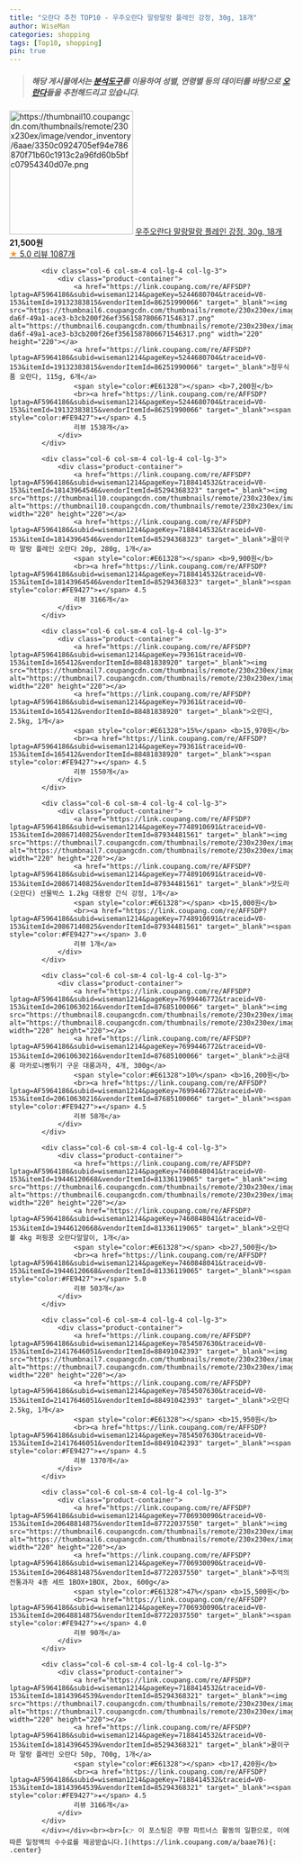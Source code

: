 ```yaml
---
title: "오란다 추천 TOP10 - 우주오란다 말랑말랑 플레인 강정, 30g, 18개"
author: WiseMan
categories: shopping
tags: [Top10, shopping]
pin: true
---
```


> ##### 해당 게시물에서는 [**분석도구**](https://itemscout.io/)를 이용하여 **성별**, **연령별** 등의 데이터를 바탕으로 [**오란다**](https://link.coupang.com/a/baae76)들을 추천해드리고 있습니다.
<div class="container"><div class="row">
            <div class="col-6 col-sm-4 col-lg-4 col-lg-3">
                <div class="product-container">
                    <a href="https://link.coupang.com/re/AFFSDP?lptag=AF5964186&subid=wiseman1214&pageKey=7787063899&traceid=V0-153&itemId=21384113802&vendorItemId=88448340218" target="_blank"><img src="https://thumbnail10.coupangcdn.com/thumbnails/remote/230x230ex/image/vendor_inventory/6aae/3350c0924705ef94e786870f71b60c1913c2a96fd60b5bfc07954340d07e.png" alt="https://thumbnail10.coupangcdn.com/thumbnails/remote/230x230ex/image/vendor_inventory/6aae/3350c0924705ef94e786870f71b60c1913c2a96fd60b5bfc07954340d07e.png" width="220" height="220"></a>
                    <a href="https://link.coupang.com/re/AFFSDP?lptag=AF5964186&subid=wiseman1214&pageKey=7787063899&traceid=V0-153&itemId=21384113802&vendorItemId=88448340218" target="_blank">우주오란다 말랑말랑 플레인 강정, 30g, 18개</a>
                    <span style="color:#E61328"></span> <b>21,500원</b>
                    <br><a href="https://link.coupang.com/re/AFFSDP?lptag=AF5964186&subid=wiseman1214&pageKey=7787063899&traceid=V0-153&itemId=21384113802&vendorItemId=88448340218" target="_blank"><span style="color:#FE9427">★</span> 5.0
                    리뷰 1087개</a>
                </div>
            </div>
            
            <div class="col-6 col-sm-4 col-lg-4 col-lg-3">
                <div class="product-container">
                    <a href="https://link.coupang.com/re/AFFSDP?lptag=AF5964186&subid=wiseman1214&pageKey=5244680704&traceid=V0-153&itemId=19132383815&vendorItemId=86251990066" target="_blank"><img src="https://thumbnail6.coupangcdn.com/thumbnails/remote/230x230ex/image/retail/images/4a6358dc-da6f-49a1-ace3-b3cb200f26ef3561587806671546317.png" alt="https://thumbnail6.coupangcdn.com/thumbnails/remote/230x230ex/image/retail/images/4a6358dc-da6f-49a1-ace3-b3cb200f26ef3561587806671546317.png" width="220" height="220"></a>
                    <a href="https://link.coupang.com/re/AFFSDP?lptag=AF5964186&subid=wiseman1214&pageKey=5244680704&traceid=V0-153&itemId=19132383815&vendorItemId=86251990066" target="_blank">청우식품 오란다, 115g, 6개</a>
                    <span style="color:#E61328"></span> <b>7,200원</b>
                    <br><a href="https://link.coupang.com/re/AFFSDP?lptag=AF5964186&subid=wiseman1214&pageKey=5244680704&traceid=V0-153&itemId=19132383815&vendorItemId=86251990066" target="_blank"><span style="color:#FE9427">★</span> 4.5
                    리뷰 1538개</a>
                </div>
            </div>
            
            <div class="col-6 col-sm-4 col-lg-4 col-lg-3">
                <div class="product-container">
                    <a href="https://link.coupang.com/re/AFFSDP?lptag=AF5964186&subid=wiseman1214&pageKey=7188414532&traceid=V0-153&itemId=18143964546&vendorItemId=85294368323" target="_blank"><img src="https://thumbnail10.coupangcdn.com/thumbnails/remote/230x230ex/image/rs_quotation_api/uzo4mipu/515f4471f03044f89b5a7e4ea7ceaedd.jpg" alt="https://thumbnail10.coupangcdn.com/thumbnails/remote/230x230ex/image/rs_quotation_api/uzo4mipu/515f4471f03044f89b5a7e4ea7ceaedd.jpg" width="220" height="220"></a>
                    <a href="https://link.coupang.com/re/AFFSDP?lptag=AF5964186&subid=wiseman1214&pageKey=7188414532&traceid=V0-153&itemId=18143964546&vendorItemId=85294368323" target="_blank">꿀이구마 말랑 플레인 오란다 20p, 280g, 1개</a>
                    <span style="color:#E61328"></span> <b>9,900원</b>
                    <br><a href="https://link.coupang.com/re/AFFSDP?lptag=AF5964186&subid=wiseman1214&pageKey=7188414532&traceid=V0-153&itemId=18143964546&vendorItemId=85294368323" target="_blank"><span style="color:#FE9427">★</span> 4.5
                    리뷰 3166개</a>
                </div>
            </div>
            
            <div class="col-6 col-sm-4 col-lg-4 col-lg-3">
                <div class="product-container">
                    <a href="https://link.coupang.com/re/AFFSDP?lptag=AF5964186&subid=wiseman1214&pageKey=79361&traceid=V0-153&itemId=165412&vendorItemId=88481838920" target="_blank"><img src="https://thumbnail7.coupangcdn.com/thumbnails/remote/230x230ex/image/vendor_inventory/5f39/6e36d5f2e93b6ea6debb3bd8d3b2a833203033318fb376895135c15cf884.png" alt="https://thumbnail7.coupangcdn.com/thumbnails/remote/230x230ex/image/vendor_inventory/5f39/6e36d5f2e93b6ea6debb3bd8d3b2a833203033318fb376895135c15cf884.png" width="220" height="220"></a>
                    <a href="https://link.coupang.com/re/AFFSDP?lptag=AF5964186&subid=wiseman1214&pageKey=79361&traceid=V0-153&itemId=165412&vendorItemId=88481838920" target="_blank">오란다, 2.5kg, 1개</a>
                    <span style="color:#E61328">15%</span> <b>15,970원</b>
                    <br><a href="https://link.coupang.com/re/AFFSDP?lptag=AF5964186&subid=wiseman1214&pageKey=79361&traceid=V0-153&itemId=165412&vendorItemId=88481838920" target="_blank"><span style="color:#FE9427">★</span> 4.5
                    리뷰 1550개</a>
                </div>
            </div>
            
            <div class="col-6 col-sm-4 col-lg-4 col-lg-3">
                <div class="product-container">
                    <a href="https://link.coupang.com/re/AFFSDP?lptag=AF5964186&subid=wiseman1214&pageKey=7748910691&traceid=V0-153&itemId=20867140825&vendorItemId=87934481561" target="_blank"><img src="https://thumbnail7.coupangcdn.com/thumbnails/remote/230x230ex/image/vendor_inventory/e2cc/99a5ff39593c252fed656af3ec7ee9df6169c95086790d507eb0bc8ba634.jpeg" alt="https://thumbnail7.coupangcdn.com/thumbnails/remote/230x230ex/image/vendor_inventory/e2cc/99a5ff39593c252fed656af3ec7ee9df6169c95086790d507eb0bc8ba634.jpeg" width="220" height="220"></a>
                    <a href="https://link.coupang.com/re/AFFSDP?lptag=AF5964186&subid=wiseman1214&pageKey=7748910691&traceid=V0-153&itemId=20867140825&vendorItemId=87934481561" target="_blank">맛도라(오란다) 선물박스 1.2kg 대용량 간식 강정, 1개</a>
                    <span style="color:#E61328"></span> <b>15,000원</b>
                    <br><a href="https://link.coupang.com/re/AFFSDP?lptag=AF5964186&subid=wiseman1214&pageKey=7748910691&traceid=V0-153&itemId=20867140825&vendorItemId=87934481561" target="_blank"><span style="color:#FE9427">★</span> 3.0
                    리뷰 1개</a>
                </div>
            </div>
            
            <div class="col-6 col-sm-4 col-lg-4 col-lg-3">
                <div class="product-container">
                    <a href="https://link.coupang.com/re/AFFSDP?lptag=AF5964186&subid=wiseman1214&pageKey=7699446772&traceid=V0-153&itemId=20610630216&vendorItemId=87685100066" target="_blank"><img src="https://thumbnail8.coupangcdn.com/thumbnails/remote/230x230ex/image/vendor_inventory/8e2f/a6a21ff879b28661b3b04a70b81fe3779c572515d08391d5f2d17f01cc57.jpg" alt="https://thumbnail8.coupangcdn.com/thumbnails/remote/230x230ex/image/vendor_inventory/8e2f/a6a21ff879b28661b3b04a70b81fe3779c572515d08391d5f2d17f01cc57.jpg" width="220" height="220"></a>
                    <a href="https://link.coupang.com/re/AFFSDP?lptag=AF5964186&subid=wiseman1214&pageKey=7699446772&traceid=V0-153&itemId=20610630216&vendorItemId=87685100066" target="_blank">소금대롱 마카로니뻥튀기 구운 대롱과자, 4개, 300g</a>
                    <span style="color:#E61328">10%</span> <b>16,200원</b>
                    <br><a href="https://link.coupang.com/re/AFFSDP?lptag=AF5964186&subid=wiseman1214&pageKey=7699446772&traceid=V0-153&itemId=20610630216&vendorItemId=87685100066" target="_blank"><span style="color:#FE9427">★</span> 4.5
                    리뷰 58개</a>
                </div>
            </div>
            
            <div class="col-6 col-sm-4 col-lg-4 col-lg-3">
                <div class="product-container">
                    <a href="https://link.coupang.com/re/AFFSDP?lptag=AF5964186&subid=wiseman1214&pageKey=7460848041&traceid=V0-153&itemId=19446120668&vendorItemId=81336119065" target="_blank"><img src="https://thumbnail6.coupangcdn.com/thumbnails/remote/230x230ex/image/vendor_inventory/0aa9/b87702bc7248e9c3a63ef39f7251c3ba39062b0cfc64829a50c5748c6e6b.jpg" alt="https://thumbnail6.coupangcdn.com/thumbnails/remote/230x230ex/image/vendor_inventory/0aa9/b87702bc7248e9c3a63ef39f7251c3ba39062b0cfc64829a50c5748c6e6b.jpg" width="220" height="220"></a>
                    <a href="https://link.coupang.com/re/AFFSDP?lptag=AF5964186&subid=wiseman1214&pageKey=7460848041&traceid=V0-153&itemId=19446120668&vendorItemId=81336119065" target="_blank">오란다볼 4kg 퍼핑콩 오란다알알이, 1개</a>
                    <span style="color:#E61328"></span> <b>27,500원</b>
                    <br><a href="https://link.coupang.com/re/AFFSDP?lptag=AF5964186&subid=wiseman1214&pageKey=7460848041&traceid=V0-153&itemId=19446120668&vendorItemId=81336119065" target="_blank"><span style="color:#FE9427">★</span> 5.0
                    리뷰 503개</a>
                </div>
            </div>
            
            <div class="col-6 col-sm-4 col-lg-4 col-lg-3">
                <div class="product-container">
                    <a href="https://link.coupang.com/re/AFFSDP?lptag=AF5964186&subid=wiseman1214&pageKey=7854507630&traceid=V0-153&itemId=21417646051&vendorItemId=88491042393" target="_blank"><img src="https://thumbnail7.coupangcdn.com/thumbnails/remote/230x230ex/image/vendor_inventory/9dac/f5c92498575b0eaabacb943de92d162a6162ba48d66c7ca622d1f5c933b7.jpg" alt="https://thumbnail7.coupangcdn.com/thumbnails/remote/230x230ex/image/vendor_inventory/9dac/f5c92498575b0eaabacb943de92d162a6162ba48d66c7ca622d1f5c933b7.jpg" width="220" height="220"></a>
                    <a href="https://link.coupang.com/re/AFFSDP?lptag=AF5964186&subid=wiseman1214&pageKey=7854507630&traceid=V0-153&itemId=21417646051&vendorItemId=88491042393" target="_blank">오란다 2.5kg, 1개</a>
                    <span style="color:#E61328"></span> <b>15,950원</b>
                    <br><a href="https://link.coupang.com/re/AFFSDP?lptag=AF5964186&subid=wiseman1214&pageKey=7854507630&traceid=V0-153&itemId=21417646051&vendorItemId=88491042393" target="_blank"><span style="color:#FE9427">★</span> 4.5
                    리뷰 1370개</a>
                </div>
            </div>
            
            <div class="col-6 col-sm-4 col-lg-4 col-lg-3">
                <div class="product-container">
                    <a href="https://link.coupang.com/re/AFFSDP?lptag=AF5964186&subid=wiseman1214&pageKey=7706930090&traceid=V0-153&itemId=20648814875&vendorItemId=87722037550" target="_blank"><img src="https://thumbnail6.coupangcdn.com/thumbnails/remote/230x230ex/image/vendor_inventory/9536/a2ab4cb811390c27f2dc700acee0eaaa308a25920aa1f346a84dea29b863.jpg" alt="https://thumbnail6.coupangcdn.com/thumbnails/remote/230x230ex/image/vendor_inventory/9536/a2ab4cb811390c27f2dc700acee0eaaa308a25920aa1f346a84dea29b863.jpg" width="220" height="220"></a>
                    <a href="https://link.coupang.com/re/AFFSDP?lptag=AF5964186&subid=wiseman1214&pageKey=7706930090&traceid=V0-153&itemId=20648814875&vendorItemId=87722037550" target="_blank">추억의 전통과자 4종 세트 1BOX+1BOX, 2box, 600g</a>
                    <span style="color:#E61328">47%</span> <b>15,500원</b>
                    <br><a href="https://link.coupang.com/re/AFFSDP?lptag=AF5964186&subid=wiseman1214&pageKey=7706930090&traceid=V0-153&itemId=20648814875&vendorItemId=87722037550" target="_blank"><span style="color:#FE9427">★</span> 4.0
                    리뷰 90개</a>
                </div>
            </div>
            
            <div class="col-6 col-sm-4 col-lg-4 col-lg-3">
                <div class="product-container">
                    <a href="https://link.coupang.com/re/AFFSDP?lptag=AF5964186&subid=wiseman1214&pageKey=7188414532&traceid=V0-153&itemId=18143964539&vendorItemId=85294368321" target="_blank"><img src="https://thumbnail7.coupangcdn.com/thumbnails/remote/230x230ex/image/rs_quotation_api/osy7b2jr/281dbab2b2404156b1ca49850b79133b.jpg" alt="https://thumbnail7.coupangcdn.com/thumbnails/remote/230x230ex/image/rs_quotation_api/osy7b2jr/281dbab2b2404156b1ca49850b79133b.jpg" width="220" height="220"></a>
                    <a href="https://link.coupang.com/re/AFFSDP?lptag=AF5964186&subid=wiseman1214&pageKey=7188414532&traceid=V0-153&itemId=18143964539&vendorItemId=85294368321" target="_blank">꿀이구마 말랑 플레인 오란다 50p, 700g, 1개</a>
                    <span style="color:#E61328"></span> <b>17,420원</b>
                    <br><a href="https://link.coupang.com/re/AFFSDP?lptag=AF5964186&subid=wiseman1214&pageKey=7188414532&traceid=V0-153&itemId=18143964539&vendorItemId=85294368321" target="_blank"><span style="color:#FE9427">★</span> 4.5
                    리뷰 3166개</a>
                </div>
            </div>
            </div></div><br><br>[👉 이 포스팅은 쿠팡 파트너스 활동의 일환으로, 이에 따른 일정액의 수수료를 제공받습니다.](https://link.coupang.com/a/baae76){: .center}